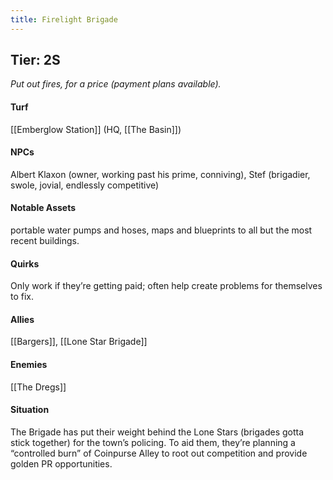 ```yaml
---
title: Firelight Brigade
---
```


## Tier: 2S
*Put out fires, for a price (payment plans available).*

#### **Turf**
[[Emberglow Station]] (HQ, [[The Basin]])

#### **NPCs**
Albert Klaxon (owner, working past his prime, conniving), Stef (brigadier, swole, jovial, endlessly competitive) 

#### **Notable Assets**
portable water pumps and hoses, maps and blueprints to all but the most recent buildings.

#### **Quirks**
Only work if they’re getting paid; often help create problems for themselves to fix.

#### **Allies**
[[Bargers]], [[Lone Star Brigade]]

#### **Enemies**
[[The Dregs]]

#### **Situation**
The Brigade has put their weight behind the Lone Stars (brigades gotta stick together) for the town’s policing. To aid them, they’re planning a “controlled burn” of Coinpurse Alley to root out competition and provide golden PR opportunities.